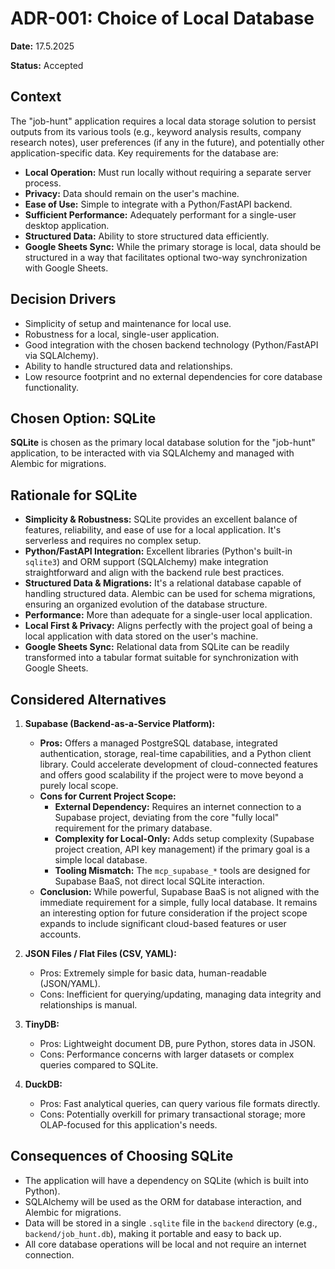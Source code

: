 # ADR-001: Choice of Local Database

**Date:** 17.5.2025 

**Status:** Accepted

## Context

The "job-hunt" application requires a local data storage solution to persist outputs from its various tools (e.g., keyword analysis results, company research notes), user preferences (if any in the future), and potentially other application-specific data. Key requirements for the database are:

*   **Local Operation:** Must run locally without requiring a separate server process.
*   **Privacy:** Data should remain on the user's machine.
*   **Ease of Use:** Simple to integrate with a Python/FastAPI backend.
*   **Sufficient Performance:** Adequately performant for a single-user desktop application.
*   **Structured Data:** Ability to store structured data efficiently.
*   **Google Sheets Sync:** While the primary storage is local, data should be structured in a way that facilitates optional two-way synchronization with Google Sheets.

## Decision Drivers

*   Simplicity of setup and maintenance for local use.
*   Robustness for a local, single-user application.
*   Good integration with the chosen backend technology (Python/FastAPI via SQLAlchemy).
*   Ability to handle structured data and relationships.
*   Low resource footprint and no external dependencies for core database functionality.

## Chosen Option: SQLite

**SQLite** is chosen as the primary local database solution for the "job-hunt" application, to be interacted with via SQLAlchemy and managed with Alembic for migrations.

## Rationale for SQLite

*   **Simplicity & Robustness:** SQLite provides an excellent balance of features, reliability, and ease of use for a local application. It's serverless and requires no complex setup.
*   **Python/FastAPI Integration:** Excellent libraries (Python's built-in `sqlite3`) and ORM support (SQLAlchemy) make integration straightforward and align with the backend rule best practices.
*   **Structured Data & Migrations:** It's a relational database capable of handling structured data. Alembic can be used for schema migrations, ensuring an organized evolution of the database structure.
*   **Performance:** More than adequate for a single-user local application.
*   **Local First & Privacy:** Aligns perfectly with the project goal of being a local application with data stored on the user's machine.
*   **Google Sheets Sync:** Relational data from SQLite can be readily transformed into a tabular format suitable for synchronization with Google Sheets.

## Considered Alternatives

1.  **Supabase (Backend-as-a-Service Platform):**
    *   **Pros:** Offers a managed PostgreSQL database, integrated authentication, storage, real-time capabilities, and a Python client library. Could accelerate development of cloud-connected features and offers good scalability if the project were to move beyond a purely local scope.
    *   **Cons for Current Project Scope:**
        *   **External Dependency:** Requires an internet connection to a Supabase project, deviating from the core "fully local" requirement for the primary database.
        *   **Complexity for Local-Only:** Adds setup complexity (Supabase project creation, API key management) if the primary goal is a simple local database.
        *   **Tooling Mismatch:** The `mcp_supabase_*` tools are designed for Supabase BaaS, not direct local SQLite interaction.
    *   **Conclusion:** While powerful, Supabase BaaS is not aligned with the immediate requirement for a simple, fully local database. It remains an interesting option for future consideration if the project scope expands to include significant cloud-based features or user accounts.

2.  **JSON Files / Flat Files (CSV, YAML):**
    *   Pros: Extremely simple for basic data, human-readable (JSON/YAML).
    *   Cons: Inefficient for querying/updating, managing data integrity and relationships is manual.

3.  **TinyDB:**
    *   Pros: Lightweight document DB, pure Python, stores data in JSON.
    *   Cons: Performance concerns with larger datasets or complex queries compared to SQLite.

4.  **DuckDB:**
    *   Pros: Fast analytical queries, can query various file formats directly.
    *   Cons: Potentially overkill for primary transactional storage; more OLAP-focused for this application's needs.

## Consequences of Choosing SQLite

*   The application will have a dependency on SQLite (which is built into Python).
*   SQLAlchemy will be used as the ORM for database interaction, and Alembic for migrations.
*   Data will be stored in a single `.sqlite` file in the `backend` directory (e.g., `backend/job_hunt.db`), making it portable and easy to back up.
*   All core database operations will be local and not require an internet connection. 